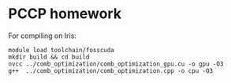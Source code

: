 # PCCP homework
For compiling on Iris: 
```
module load toolchain/fosscuda
mkdir build && cd build
nvcc ../comb_optimization/comb_optimization_gpu.cu -o gpu -O3
g++  ../comb_optimization/comb_optimization.cpp -o cpu -O3
```
